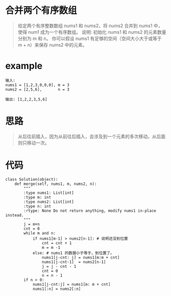 # 合并两个有序数组
> 给定两个有序整数数组 nums1 和 nums2，将 nums2 合并到 nums1 中，使得 num1 成为一个有序数组。
说明:
初始化 nums1 和 nums2 的元素数量分别为 m 和 n。
你可以假设 nums1 有足够的空间（空间大小大于或等于 m + n）来保存 nums2 中的元素。

# example
```
输入:
nums1 = [1,2,3,0,0,0], m = 3
nums2 = [2,5,6],       n = 3

输出: [1,2,2,3,5,6]

```

# 思路
> 从后往前插入，因为从前往后插入，会涉及到一个元素的多次移动。从后面则只移动一次。

# 代码
```
class Solution(object):
    def merge(self, nums1, m, nums2, n):
        """
        :type nums1: List[int]
        :type m: int
        :type nums2: List[int]
        :type n: int
        :rtype: None Do not return anything, modify nums1 in-place instead.
        """
        j = m+n
        cnt = 0
        while m and n:
            if nums1[m-1] > nums2[n-1]: # 说明还没到位置
                cnt = cnt + 1
                m = m -1
            else: # nums1 的数据小于等于，到位置了。
                nums1[j-cnt: j] = nums1[m:m + cnt]
                nums1[j-cnt-1]  = nums2[n-1]
                j = j - cnt - 1
                cnt = 0
                n = n - 1
        if n > 0:
            nums1[j-cnt:j] = nums1[m: m + cnt]
            nums1[:n] = nums2[:n] 
```
